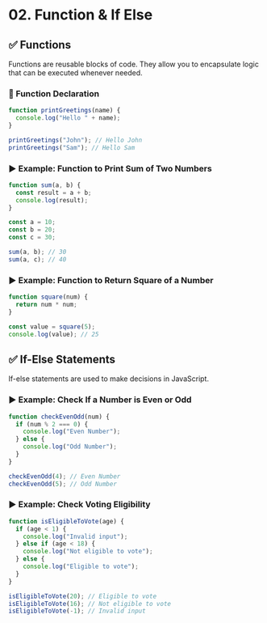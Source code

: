 # 02. Function & If Else

## ✅ Functions

Functions are reusable blocks of code. They allow you to encapsulate logic that can be executed whenever needed.

### 📘 Function Declaration

```javascript
function printGreetings(name) {
  console.log("Hello " + name);
}

printGreetings("John"); // Hello John
printGreetings("Sam"); // Hello Sam
```

### ▶️ Example: Function to Print Sum of Two Numbers

```javascript
function sum(a, b) {
  const result = a + b;
  console.log(result);
}

const a = 10;
const b = 20;
const c = 30;

sum(a, b); // 30
sum(a, c); // 40
```

### ▶️ Example: Function to Return Square of a Number

```javascript
function square(num) {
  return num * num;
}

const value = square(5);
console.log(value); // 25
```

## ✅ If-Else Statements

If-else statements are used to make decisions in JavaScript.

### ▶️ Example: Check If a Number is Even or Odd

```javascript
function checkEvenOdd(num) {
  if (num % 2 === 0) {
    console.log("Even Number");
  } else {
    console.log("Odd Number");
  }
}

checkEvenOdd(4); // Even Number
checkEvenOdd(5); // Odd Number
```

### ▶️ Example: Check Voting Eligibility

```javascript
function isEligibleToVote(age) {
  if (age < 1) {
    console.log("Invalid input");
  } else if (age < 18) {
    console.log("Not eligible to vote");
  } else {
    console.log("Eligible to vote");
  }
}

isEligibleToVote(20); // Eligible to vote
isEligibleToVote(16); // Not eligible to vote
isEligibleToVote(-1); // Invalid input
```
